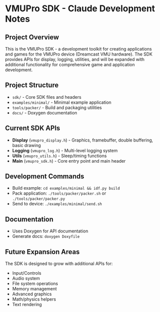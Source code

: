 # VMUPro SDK - Claude Development Notes

## Project Overview
This is the VMUPro SDK - a development toolkit for creating applications and games for the VMUPro device (Dreamcast VMU hardware). The SDK provides APIs for display, logging, utilities, and will be expanded with additional functionality for comprehensive game and application development.

## Project Structure
- `sdk/` - Core SDK files and headers
- `examples/minimal/` - Minimal example application
- `tools/packer/` - Build and packaging utilities
- `docs/` - Doxygen documentation

## Current SDK APIs
- **Display** (`vmupro_display.h`) - Graphics, framebuffer, double buffering, basic drawing
- **Logging** (`vmupro_log.h`) - Multi-level logging system  
- **Utils** (`vmupro_utils.h`) - Sleep/timing functions
- **Main** (`vmupro_sdk.h`) - Core entry point and main header

## Development Commands
- Build example: `cd examples/minimal && idf.py build`
- Pack application: `./tools/packer/packer.sh` or `./tools/packer/packer.py`
- Send to device: `./examples/minimal/send.sh`

## Documentation
- Uses Doxygen for API documentation
- Generate docs: `doxygen Doxyfile`

## Future Expansion Areas
The SDK is designed to grow with additional APIs for:
- Input/Controls
- Audio system
- File system operations
- Memory management
- Advanced graphics
- Math/physics helpers
- Text rendering